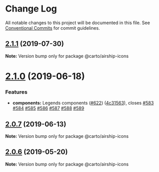 # Change Log

All notable changes to this project will be documented in this file.
See [Conventional Commits](https://conventionalcommits.org) for commit guidelines.

## [2.1.1](https://github.com/CartoDB/airship/compare/v2.1.0...v2.1.1) (2019-07-30)

**Note:** Version bump only for package @carto/airship-icons





<a name="2.1.0"></a>
# [2.1.0](https://github.com/CartoDB/airship/compare/v2.0.5...v2.1.0) (2019-06-18)


### Features

* **components:** Legends components ([#622](https://github.com/CartoDB/airship/issues/622)) ([4c31563](https://github.com/CartoDB/airship/commit/4c31563)), closes [#583](https://github.com/CartoDB/airship/issues/583) [#584](https://github.com/CartoDB/airship/issues/584) [#585](https://github.com/CartoDB/airship/issues/585) [#586](https://github.com/CartoDB/airship/issues/586) [#587](https://github.com/CartoDB/airship/issues/587) [#588](https://github.com/CartoDB/airship/issues/588) [#589](https://github.com/CartoDB/airship/issues/589)




<a name="2.0.7"></a>
## [2.0.7](https://github.com/CartoDB/airship/compare/v2.0.6...v2.0.7) (2019-06-13)




**Note:** Version bump only for package @carto/airship-icons

<a name="2.0.6"></a>
## [2.0.6](https://github.com/CartoDB/airship/compare/v2.0.5...v2.0.6) (2019-05-20)

**Note:** Version bump only for package @carto/airship-icons
